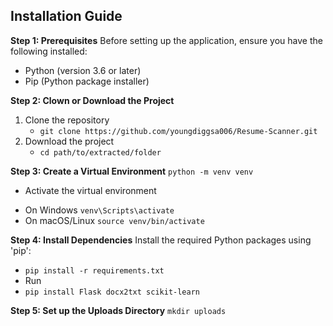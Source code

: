 Installation Guide
--
**Step 1: Prerequisites**
Before setting up the application, ensure you have the following installed:
* Python (version 3.6 or later)
* Pip (Python package installer)

**Step 2: Clown or Download the Project**
1. Clone the repository
   * ```git clone https://github.com/youngdiggsa006/Resume-Scanner.git```
2. Download the project
   * ```cd path/to/extracted/folder```

**Step 3: Create a Virtual Environment**
```python -m venv venv```
* Activate the virtual environment
- On Windows ```venv\Scripts\activate```
- On macOS/Linux ```source venv/bin/activate```

**Step 4: Install Dependencies**
Install the required Python packages using 'pip':
* ```pip install -r requirements.txt```
* Run
* ```pip install Flask docx2txt scikit-learn```

**Step 5: Set up the Uploads Directory**
```mkdir uploads```
